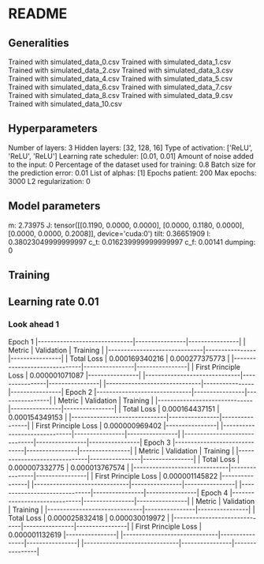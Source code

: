 # README
## Generalities
Trained with simulated_data_0.csv
Trained with simulated_data_1.csv
Trained with simulated_data_2.csv
Trained with simulated_data_3.csv
Trained with simulated_data_4.csv
Trained with simulated_data_5.csv
Trained with simulated_data_6.csv
Trained with simulated_data_7.csv
Trained with simulated_data_8.csv
Trained with simulated_data_9.csv
Trained with simulated_data_10.csv
## Hyperparameters
Number of layers: 3 
Hidden layers: [32, 128, 16] 
Type of activation: ['ReLU', 'ReLU', 'ReLU'] 
Learning rate scheduler: [0.01, 0.01]
Amount of noise added to the input: 0
Percentage of the dataset used for training: 0.8
Batch size for the prediction error: 0.01
List of alphas: [1]
Epochs patient: 200
Max epochs: 3000
L2 regularization: 0
## Model parameters
m: 2.73975
J: tensor([[0.1190, 0.0000, 0.0000],
        [0.0000, 0.1180, 0.0000],
        [0.0000, 0.0000, 0.2008]], device='cuda:0')
tilt: 0.36651909
l: 0.38023049999999997
c_t: 0.016239999999999997
c_f: 0.00141
dumping: 0
## Training
## Learning rate 0.01
### Look ahead 1
Epoch 1
|------------------------------|----------------|----------------|
| Metric                       |   Validation   |    Training    |
|------------------------------|----------------|----------------|
| Total Loss                   | 0.000169340216 | 0.000277375773 |
|------------------------------|----------------|----------------|
| First Principle Loss         | 0.000001071087 |----------------|
|------------------------------|----------------|----------------|
|------------------------------|----------------|----------------|
Epoch 2
|------------------------------|----------------|----------------|
| Metric                       |   Validation   |    Training    |
|------------------------------|----------------|----------------|
| Total Loss                   | 0.000164437151 | 0.000154349153 |
|------------------------------|----------------|----------------|
| First Principle Loss         | 0.000000969402 |----------------|
|------------------------------|----------------|----------------|
|------------------------------|----------------|----------------|
Epoch 3
|------------------------------|----------------|----------------|
| Metric                       |   Validation   |    Training    |
|------------------------------|----------------|----------------|
| Total Loss                   | 0.000007332775 | 0.000013767574 |
|------------------------------|----------------|----------------|
| First Principle Loss         | 0.000001145822 |----------------|
|------------------------------|----------------|----------------|
|------------------------------|----------------|----------------|
Epoch 4
|------------------------------|----------------|----------------|
| Metric                       |   Validation   |    Training    |
|------------------------------|----------------|----------------|
| Total Loss                   | 0.000025832418 | 0.000030019972 |
|------------------------------|----------------|----------------|
| First Principle Loss         | 0.000001132619 |----------------|
|------------------------------|----------------|----------------|
|------------------------------|----------------|----------------|
